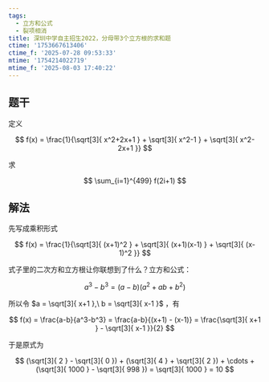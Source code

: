```yaml
---
tags:
  - 立方和公式
  - 裂项相消
title: 深圳中学自主招生2022，分母带3个立方根的求和题
ctime: '1753667613406'
ctime_f: '2025-07-28 09:53:33'
mtime: '1754214022719'
mtime_f: '2025-08-03 17:40:22'
---
```

## 题干

定义

$$
f(x) = \frac{1}{\sqrt[3]{ x^2+2x+1 } + \sqrt[3]{ x^2-1 } + \sqrt[3]{ x^2-2x+1 }}
$$

求

$$
\sum_{i=1}^{499} f(2i+1)
$$

## 解法

先写成乘积形式

$$
f(x) = \frac{1}{\sqrt[3]{ (x+1)^2 } + \sqrt[3]{ (x+1)(x-1) } + \sqrt[3]{ (x-1)^2 }}
$$

式子里的二次方和立方根让你联想到了什么？立方和公式：

$$
a^3 - b^3 = (a-b)(a^2+ab+b^2)
$$

所以令 $a = \sqrt[3]{ x+1 },\ b = \sqrt[3]{ x-1 }$ ，有

$$
f(x) = \frac{a-b}{a^3-b^3} = \frac{a-b}{(x+1) - (x-1)} = \frac{\sqrt[3]{ x+1 } - \sqrt[3]{ x-1 }}{2}
$$

于是原式为

$$
(\sqrt[3]{ 2 } - \sqrt[3]{ 0 }) + (\sqrt[3]{ 4 } + \sqrt[3]{ 2 }) + \cdots + (\sqrt[3]{ 1000 } - \sqrt[3]{ 998 }) = \sqrt[3]{ 1000 } = 10
$$
